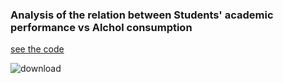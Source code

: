 ### Analysis of the relation between Students' academic performance vs Alchol consumption

[see the code](https://github.com/SongYi-Han/BigDataAnalysis/blob/master/1.Student_performance_correlation/BigDataAnalysisProject.ipynb) 
  
   
![download](https://user-images.githubusercontent.com/40763359/151962175-4bb68a5f-4687-4a10-8875-b429377c280a.png)
